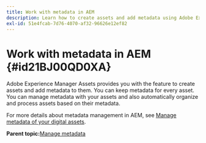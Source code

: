 ```yaml
---
title: Work with metadata in AEM
description: Learn how to create assets and add metadata using Adobe Experience Manager Assets. Manage metadata from AEM Guides.
exl-id: 51e4fcab-7d76-4070-af32-96626e12ef82
---
```

# Work with metadata in AEM {#id21BJ00QD0XA}

Adobe Experience Manager Assets provides you with the feature to create assets and add metadata to them. You can keep metadata for every asset. You can manage metadata with your assets and also automatically organize and process assets based on their metadata.

For more details about metadata management in AEM, see [Manage metadata of your digital assets](https://experienceleague.adobe.com/docs/experience-manager-65/assets/using/metadata.html?lang=en).

**Parent topic:**[Manage metadata](manage-metadata.md)
